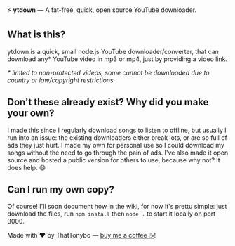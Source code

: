⚡ **ytdown** — A fat-free, quick, open source YouTube downloader.

## What is this?
ytdown is a quick, small node.js YouTube downloader/converter, that can download any* YouTube video in mp3 or mp4, just by providing a video link.  
  
*\* limted to non-protected videos, some cannot be downloaded due to country or law/copyright restrictions.*

## Don't these already exist? Why did you make your own?
I made this since I regularly download songs to listen to offline, but usually I run into an issue: the existing downloaders either break lots, or are so full of ads they just hurt. I made my own for personal use so I could download my songs without the need to go through the pain of ads. I've also made it open source and hosted a public version for others to use, because why not? It does help. :smile:

## Can I run my own copy?
Of course! I'll soon document how in the wiki, for now it's prettu simple: just download the files, run `npm install` then `node .` to start it locally on port 3000.

Made with :heart: by ThatTonybo — [buy me a coffee :coffee:](https://paypal.me/tonyboo)!
